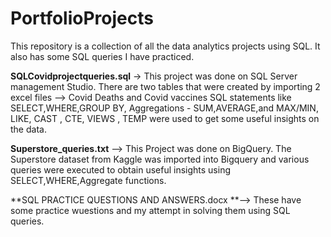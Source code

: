 # PortfolioProjects
This repository is a collection of all the data analytics projects using SQL. 
It also has some SQL queries I have practiced.

**SQLCovidprojectqueries.sql** -> This project was done on SQL Server management Studio. 
There are two tables that were created by importing 2 excel files --> Covid Deaths and Covid vaccines
SQL statements like SELECT,WHERE,GROUP BY, Aggregations - SUM,AVERAGE,and MAX/MIN, LIKE, CAST , CTE, VIEWS , TEMP were used to get some useful insights on the data.

**Superstore_queries.txt**  --> This Project was done on BigQuery.
The Superstore dataset from Kaggle was imported into Bigquery and various queries were executed to obtain useful insights using SELECT,WHERE,Aggregate functions.

**SQL PRACTICE QUESTIONS AND ANSWERS.docx **--> These have some practice wuestions and my attempt in solving them using SQL queries.

